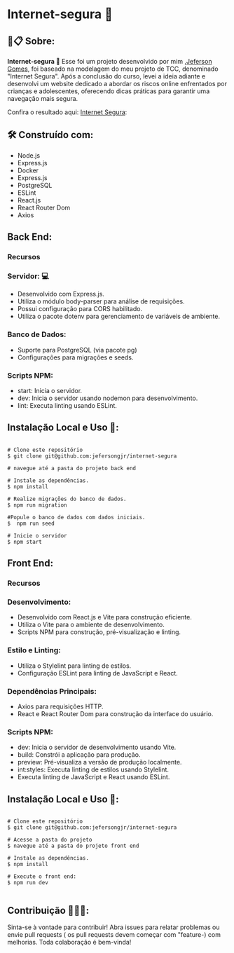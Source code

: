 # Internet-segura 🔐

##  🚀📋 Sobre:

**Internet-segura 🔐** Esse foi um projeto desenvolvido por mim ,[Jeferson Gomes](https://www.linkedin.com/in/jefersongjr/),
foi baseado na modelagem do meu projeto de TCC, denominado "Internet Segura". Após a conclusão do curso, levei a ideia adiante e desenvolvi um website dedicado a abordar os riscos online enfrentados por crianças e adolescentes, oferecendo dicas práticas para garantir uma navegação mais segura.

Confira o resultado aqui: [Internet Segura](https://internet-segura.vercel.app/):

## 🛠️ Construído com: 

 * Node.js
 * Express.js
 * Docker
 * Express.js
 * PostgreSQL
 * ESLint
 * React.js
 * React Router Dom
 * Axios
    
## Back End:

### Recursos
 
### Servidor: 💻
 * Desenvolvido com Express.js.
 * Utiliza o módulo body-parser para análise de requisições.
 * Possui configuração para CORS habilitado.
 * Utiliza o pacote dotenv para gerenciamento de variáveis de ambiente.
        

### Banco de Dados:
 * Suporte para PostgreSQL (via pacote pg)
 * Configurações para migrações e seeds.        

### Scripts NPM:
 * start: Inicia o servidor.
 * dev: Inicia o servidor usando nodemon para desenvolvimento.
 * lint: Executa linting usando ESLint.

## Instalação Local e Uso 📖:

```

# Clone este repositório
$ git clone git@github.com:jefersongjr/internet-segura

# navegue até a pasta do projeto back end

# Instale as dependências.
$ npm install

# Realize migrações do banco de dados.
$ npm run migration

#Popule o banco de dados com dados iniciais.
$  npm run seed

# Inicie o servidor
$ npm start

```

    
## Front End:

### Recursos

### Desenvolvimento:
 * Desenvolvido com React.js e Vite para construção eficiente.
 * Utiliza o Vite para o ambiente de desenvolvimento.
 * Scripts NPM para construção, pré-visualização e linting.

### Estilo e Linting:
 * Utiliza o Stylelint para linting de estilos.
 * Configuração ESLint para linting de JavaScript e React.

### Dependências Principais:
* Axios para requisições HTTP.
* React e React Router Dom para construção da interface do usuário.

### Scripts NPM:
 * dev: Inicia o servidor de desenvolvimento usando Vite.
 * build: Constrói a aplicação para produção.
 * preview: Pré-visualiza a versão de produção localmente.
 * int:styles: Executa linting de estilos usando Stylelint.
 * Executa linting de JavaScript e React usando ESLint.

## Instalação Local e Uso 📖:

```

# Clone este repositório
$ git clone git@github.com:jefersongjr/internet-segura

# Acesse a pasta do projeto
$ navegue até a pasta do projeto front end

# Instale as dependências.
$ npm install

# Execute o front end:
$ npm run dev


```
## Contribuição 🧑‍🤝‍🧑:

Sinta-se à vontade para contribuir! Abra issues para relatar problemas ou envie pull requests ( os pull requests devem começar com "feature-) com melhorias. Toda colaboração é bem-vinda!
   


